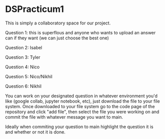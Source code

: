 # DSPracticum1
This is simply a collaboratory space for our project. 

Question 1: this is superflous and anyone who wants to upload an answer can if they want (we can just choose the best one)

Question 2: Isabel 

Question 3: Tyler

Question 4: Nico

Question 5: Nico/Nikhil

Question 6: Nikhil

You can work on your designated question in whatever environment you'd like (google collab, jupyter notebook, etc), just download the file to your file system. Once downloaded to your file system go to the code page of the repository and click "add file", then select the file you were working on and commit the file with whatever message you want to main. 

Ideally when commiting your question to main highlight the question it is and whether or not it is done.
